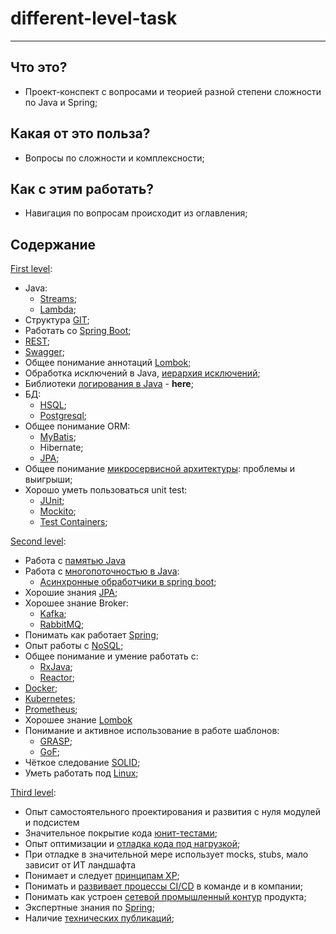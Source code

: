# different-level-task

***

## Что это?

* Проект-конспект с вопросами и теорией разной степени сложности по Java и Spring;

## Какая от это польза?

* Вопросы по сложности и комплексности;

## Как с этим работать?

* Навигация по вопросам происходит из оглавления;

## Содержание

[First level](first%20level):

- Java:
    - [Streams](first%20level/streams/README.md);
    - [Lambda](first%20level/lambdas/README.md);
- Структура [GIT](first%20level/git/README.md);
- Работать со [Spring Boot](common/spring/README.md);
- [REST](first%20level/rest/README.md);
- [Swagger](first%20level/swagger/README.md);
- Общее понимание аннотаций [Lombok](common/lombok/README.md);
- Обработка исключений в Java, [иерархия исключений](first%20level/ecxeptions/README.md);
- Библиотеки [логирования в Java](first%20level/logging/README.md) - **here**;
- БД:
    - [HSQL](first%20level/hsql/README.md);
    - [Postgresql](first%20level/postgres/README.md);
- Общее понимание ORM:
    - [MyBatis](first%20level/mybatis/README.md);
    - Hibernate;
    - [JPA](second%20level/jpa/README.md);
- Общее понимание [микросервисной архитектуры](first%20level/microservices/README.md): проблемы и выигрыши;
- Хорошо уметь пользоваться unit test:
    - [JUnit](first%20level/junit/README.md);
    - [Mockito](first%20level/mockito/README.md);
    - [Test Containers](first%20level/tc/README.md);

[Second level](second%20level):

- Работа с [памятью Java](second%20level/memory/README.md)
- Работа с [многопоточностью в Java](second%20level/multithreading/README.md):
    - [Асинхронные обработчики в spring boot](second%20level/async/README.md);
- Хорошие знания [JPA](second%20level/jpa/README.md);
- Хорошее знание Broker:
    - [Kafka](second%20level/kafka/README.md);
    - [RabbitMQ](second%20level/rabbit/README.md);
- Понимать как работает [Spring](common/spring/README.md);
- Опыт работы с [NoSQL](second%20level/nosql/README.md);
- Общее понимание и умение работать с:
    - [RxJava](second%20level/rx_java/README.md);
    - [Reactor](second%20level/reactor/README.md);
- [Docker](second%20level/docker/README.md);
- [Kubernetes](second%20level/kubernetes/README.md);
- [Prometheus](second%20level/prometheus/README.md);
- Хорошее знание [Lombok](common/lombok/README.md)
- Понимание и активное использование в работе шаблонов:
    - [GRASP](second%20level/grasp/README.md);
    - [GoF](second%20level/gof/README.md);
- Чёткое следование [SOLID](second%20level/solid/README.md);
- Уметь работать под [Linux](second%20level/linux/README.md);

[Third level](third%20level):

- Опыт самостоятельного проектирования и развития с нуля модулей и подсистем
- Значительное покрытие кода [юнит-тестами](common/ut/README.md);
- Опыт оптимизации и [отладка кода под нагрузкой](third%20level/debug_under_load/README.md);
- При отладке в значительной мере использует mocks, stubs, мало зависит от ИТ ландшафта
- Понимает и следует [принципам XP](third%20level/xp/README.md);
- Понимать и [развивает процессы CI/CD](third%20level/ci_cd/README.md) в команде и в компании;
- Понимать как устроен [сетевой промышленный контур](third%20level/alfa_network/README.md) продукта;
- Экспертные знания по [Spring](common/spring/README.md);
- Наличие [технических публикаций](third%20level/articles/README.md);